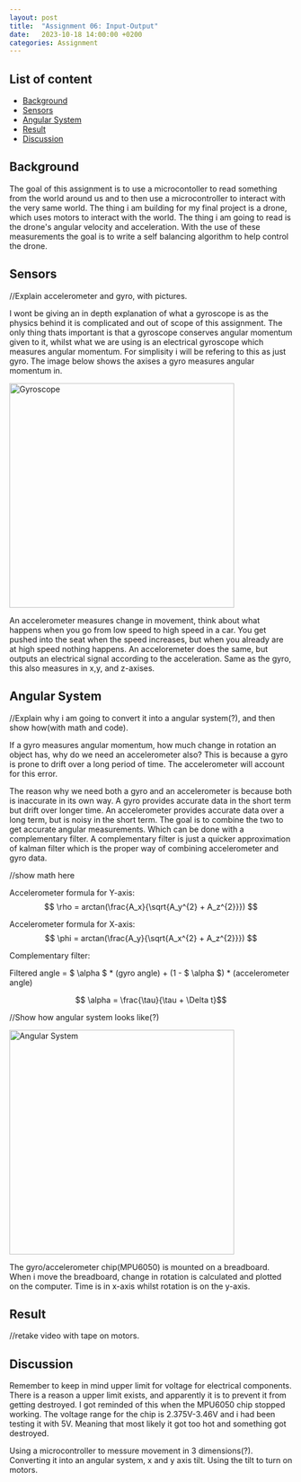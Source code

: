 ```yaml
---
layout: post
title:  "Assignment 06: Input-Output"
date:   2023-10-18 14:00:00 +0200
categories: Assignment
--- 
```


## List of content

- [Background](#background)
- [Sensors](#sensors)
- [Angular System](#angular-system)
- [Result](#result)
- [Discussion](#discussion)


## Background


The goal of this assignment is to use a microcontoller to read something from the world around us and to then use a microcontroller to interact with the very same world. The thing i am building for my final project is a drone, which uses motors to interact with the world. The thing i am going to read is the drone's angular velocity and acceleration. With the use of these measurements the goal is to write a self balancing algorithm to help control the drone. 



## Sensors
//Explain accelerometer and gyro, with pictures.

I wont be giving an in depth explanation of what a gyroscope is as the physics behind it is complicated and out of scope of this assignment. The only thing thats important is that a gyroscope conserves angular momentum given to it, whilst what we are using is an electrical gyroscope which measures angular momentum. For simplisity i will be refering to this as just gyro. The image below shows the axises a gyro measures angular momentum in. 


<img src="{{ '/assets/images/gyroscope.png' | prepend: site.baseurl | prepend: site.url}}" alt="Gyroscope" height=400px/>


An accelerometer measures change in movement, think about what happens when you go from low speed to high speed in a car. You get pushed into the seat when the speed increases, but when you already are at high speed nothing happens. An acceloremeter does the same, but outputs an electrical signal according to the acceleration. Same as the gyro, this also measures in x,y, and z-axises.



## Angular System
//Explain why i am going to convert it into a angular system(?), and then show how(with math and code).

If a gyro measures angular momentum, how much change in rotation an object has, why do we need an accelerometer also? This is because a gyro is prone to drift over a long period of time. The accelerometer will account for this error.

The reason why we need both a gyro and an accelerometer is because both is inaccurate in its own way. A gyro provides accurate data in the short term but drift over longer time. An accelerometer provides accurate data over a long term, but is noisy in the short term. The goal is to combine the two to get accurate angular measurements. Which can be done with a complementary filter. A complementary filter is just a quicker approximation of kalman filter which is the proper way of combining accelerometer and gyro data. 

//show math here

Accelerometer formula for Y-axis:  
$$ \rho = arctan(\frac{A_x}{\sqrt{A_y^{2} + A_z^{2}}}) $$

Accelerometer formula for X-axis:  
$$ \phi = arctan(\frac{A_y}{\sqrt{A_x^{2} + A_z^{2}}}) $$


Complementary filter:

Filtered angle = $ \alpha $ * (gyro angle) + (1 - $ \alpha $) * (accelerometer angle)

$$ \alpha = \frac{\tau}{\tau + \Delta t}$$


//Show how angular system looks like(?)

<img src="{{ '/assets/images/angular_system.gif' | prepend: site.baseurl | prepend: site.url}}" alt="Angular System" height=400px/>

The gyro/accelerometer chip(MPU6050) is mounted on a breadboard. When i move the breadboard, change in rotation is calculated and plotted on the computer. Time is in x-axis whilst rotation is on the y-axis.

## Result

//retake video with tape on motors.

## Discussion

Remember to keep in mind upper limit for voltage for electrical components. There is a reason a upper limit exists, and apparently it is to prevent it from getting destroyed. I got reminded of this when the MPU6050 chip stopped working. The voltage range for the chip is 2.375V-3.46V and i had been testing it with 5V. Meaning that most likely it got too hot and something got destroyed. 


Using a microcontroller to messure movement in 3 dimensions(?). Converting it into an angular system, x and y axis tilt. Using the tilt to turn on motors.